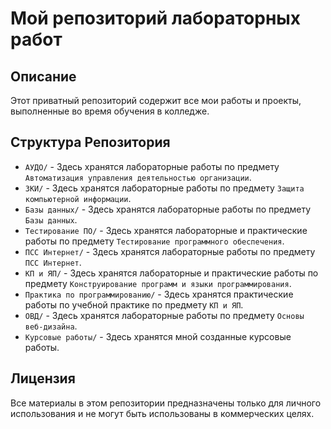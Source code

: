 # Мой репозиторий лабораторных работ

## Описание

Этот приватный репозиторий содержит все мои работы и проекты, выполненные во время обучения в колледже.

## Структура Репозитория

- `АУДО/` - Здесь хранятся лабораторные работы по предмету `Автоматизация управления деятельностью организации`.
- `ЗКИ/` - Здесь хранятся лабораторные работы по предмету `Защита компьютерной информации`.
- `Базы данных/` - Здесь хранятся лабораторные работы по предмету `Базы данных`.
- `Тестирование ПО/` - Здесь хранятся лабораторные и практические работы по предмету `Тестирование программного обеспечения`.
- `ПСС Интернет/` - Здесь хранятся лабораторные работы по предмету `ПСС Интернет`.
- `КП и ЯП/` - Здесь хранятся лабораторные и практические работы по предмету `Конструирование программ и языки программирования`.
- `Практика по программированию/` - Здесь хранятся практические работы по учебной практике по предмету `КП и ЯП`.
- `ОВД/` - Здесь хранятся лабораторные работы по предмету `Основы веб-дизайна`.
- `Курсовые работы/` - Здесь хранятся мной созданные курсовые работы.

## Лицензия

Все материалы в этом репозитории предназначены только для личного использования и не могут быть использованы в коммерческих целях.
